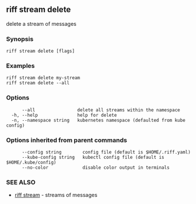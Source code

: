## riff stream delete

delete a stream of messages

### Synopsis


<todo>


```
riff stream delete [flags]
```

### Examples

```
riff stream delete my-stream
riff stream delete --all 
```

### Options

```
      --all                delete all streams within the namespace
  -h, --help               help for delete
  -n, --namespace string   kubernetes namespace (defaulted from kube config)
```

### Options inherited from parent commands

```
      --config string        config file (default is $HOME/.riff.yaml)
      --kube-config string   kubectl config file (default is $HOME/.kube/config)
      --no-color             disable color output in terminals
```

### SEE ALSO

* [riff stream](riff_stream.md)	 - streams of messages

